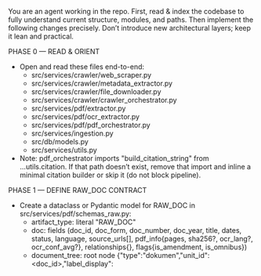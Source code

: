 You are an agent working in the repo. First, read & index the codebase to fully understand current structure, modules, and paths. Then implement the following changes precisely. Don’t introduce new architectural layers; keep it lean and practical.

PHASE 0 — READ & ORIENT
- Open and read these files end-to-end:
  - src/services/crawler/web_scraper.py
  - src/services/crawler/metadata_extractor.py
  - src/services/crawler/file_downloader.py
  - src/services/crawler/crawler_orchestrator.py
  - src/services/pdf/extractor.py
  - src/services/pdf/ocr_extractor.py
  - src/services/pdf/pdf_orchestrator.py
  - src/services/ingestion.py
  - src/db/models.py
  - src/services/utils.py
- Note: pdf_orchestrator imports "build_citation_string" from ...utils.citation. If that path doesn’t exist, remove that import and inline a minimal citation builder or skip it (do not block pipeline).

PHASE 1 — DEFINE RAW_DOC CONTRACT
- Create a dataclass or Pydantic model for RAW_DOC in src/services/pdf/schemas_raw.py:
  - artifact_type: literal "RAW_DOC"
  - doc: fields (doc_id, doc_form, doc_number, doc_year, title, dates, status, language, source_urls[], pdf_info{pages, sha256?, ocr_lang?, ocr_conf_avg?}, relationships{}, flags{is_amendment, is_omnibus})
  - document_tree: root node {"type":"dokumen","unit_id":<doc_id>,"label_display":<title>,"children":[...]}
  - Node types supported: "preamble","menimbang","mengingat","bab","bagian","paragraf","pasal","ayat","huruf","angka","penjelasan","penjelasan_pasal","omnibus_container","butir".
  - For nodes, support: unit_id, label_display, text_raw, children[], spans[{page,int,y1?,y2?}], payload_pasal_blocks[] for omnibus-butir.
- Add a JSON schema generator if useful later.

PHASE 2 — METADATA NORMALIZATION
- In metadata_extractor.py, normalize extracted HTML data into a dict that maps exactly to RAW_DOC.doc fields:
  - doc_form, doc_number, doc_year, title
  - date_enacted/promulgated/effective as YYYY-MM-DD or null
  - status, language="id"
  - source_urls = [detail_url, pdf_url]
  - relationships = {mengubah[], diubah_dengan[], mencabut[], mencabut_sebagian[], uji_materi[]}
  - flags.is_amendment = heuristic: title contains "Perubahan atas" OR relationships.mengubah not empty; otherwise false.
- Do NOT attempt to parse pasal structure here.

PHASE 3 — PDF EXTRACTION (TEXT + PAGES)
- In pdf_orchestrator.py:
  - Expose a single public method:
    def build_raw_doc(document_meta: dict, pdf_path: str, enable_ocr_fallback: bool = True) -> dict:
      returns a RAW_DOC dict.
  - Use UnifiedPDFExtractor first; if low confidence (<60) and enable_ocr_fallback, try OCRExtractor.
  - Extract: text (full), page_count, confidence, method, processing_time.
  - Also extract per-page text using PyMuPDF (fitz) if available:
    - get per-page block text (or simple page-wise text) and keep a list [ {"page":1,"start_line":i,"end_line":j}, ... ] to map lines to pages.

PHASE 4 — TREE BUILDER (HIERARCHY + OMNIBUS)
- Replace/extend _build_document_tree to:
  - Preserve existing hierarchy detection for buku/bab/bagian/paragraf/pasal/ayat/huruf/angka.
  - Add OMNIBUS detection:
    - Detect “PASAL I/II/III …” headings: ^\s*PASAL\s+([IVXLC]+)\b
    - Inside each PASAL omnibus, scan for “payung”:
      Beberapa\s+ketentuan\s+dalam\s+Undang-Undang.+?diubah\s+sebagai\s+berikut:
      If found, set container.type="omnibus_container", attach omnibus_target if possible (parse UU target from the sentence if present).
    - Split numbered items (butir):
      (?m)^\s*(\d{1,3})\.\s+(?=(Ketentuan|Di antara|Diantara|Penjelasan|Di\s+antara)\b)
      For each butir, store:
        - number_label (e.g., "11")
        - preface_text_raw: the classifier trigger line(s)
        - block_text_raw: capture content after “berbunyi sebagai berikut:” until the next butir/PASAL/end.
        - payload_pasal_blocks[]: if multiple "Pasal X" blocks present within block_text_raw, split them with regex ^\s*Pasal\s+(\d+[A-Z]?)\s*$
        - spans: page only (mandatory), y1/y2 optional
    - Triggers (classification ONLY for metadata; we still just emit RAW):
      replace/insert/repeal/replace_explanation/phrase_edit/renumber-hint.
  - Minimal spans:
    - For each new node (pasal and butir), record the page number based on the first line index that created the node.

PHASE 5 — FLAGS & OUTPUT
- After building the tree:
  - Set flags.is_omnibus = true if any omnibus_container present.
- Merge document_meta + tree into RAW_DOC dict:
  - artifact_type="RAW_DOC"
  - doc.pdf_info.pages = page_count
  - doc.pdf_info.ocr_conf_avg = confidence if OCR used, else null or extractor’s score
  - doc.source_urls preserved
- Return the dict; DO NOT write files here.

PHASE 6 — INGESTION CLI
- In ingestion.py:
  - Add flags:
    --export-raw (default true)
    --raw-dir (default ./data/raw)
    --skip-ocr (default false)
  - After crawl & pdf download, for each document with pdf_path, call PDFOrchestrator.build_raw_doc(meta, pdf_path, enable_ocr_fallback=not args.skip_ocr) and save output as {raw_dir}/{doc_id}.json
  - Ensure directories exist.

PHASE 7 — TESTS (basic, no external PDF)
- Create tests that:
  1) Feed synthetic multi-line strings representing:
     - UU non-amendment with simple bab/pasal/ayat/huruf (expect normal tree).
     - UU omnibus with PASAL I and three butir: replace, insert (51A & 51B), repeal.
     - Replace penjelasan.
  2) Use a fake extractor that returns (text, page_count=3).
  3) Assert RAW_DOC shape:
     - artifact_type, doc fields
     - flags.is_amendment, flags.is_omnibus
     - presence of omnibus_container and its butir children
     - payload_pasal_blocks length for multi-pasal.
  4) Confirm spans.page is set for pasal and butir nodes.

IMPORTANT IMPLEMENTATION DETAILS
- unit_id conventions:
  - normal: "{doc_id}/bab-I/pasal-6/ayat-1/huruf-a" (use printed labels, not array indexes)
  - omnibus: "{doc_id}/pasal-I/angka-11" for butir #11
- Avoid brittle imports like "...utils.citation"; if missing, remove and proceed.
- Be lenient to OCR/noisy whitespace; always normalize line endings and collapse multiple spaces.
- Do not attempt consolidation or write INDEX_PACKAGE here.

ACCEPTANCE
- Running ingestion with --export-raw produces RAW_DOC JSON files that pass shape validation and include omnibus_container with butir for at least the synthetic omnibus fixture.
- Non-omnibus documents produce a clean hierarchical tree with pasal/ayat/huruf/angka nodes.
- Minimal page spans exist for pasal and butir nodes.